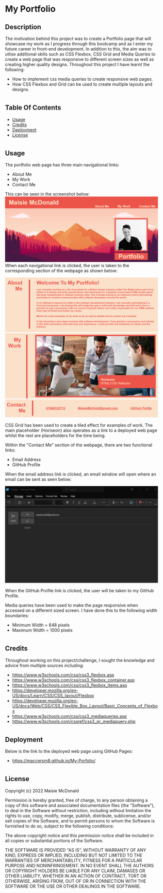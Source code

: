 # My Portfolio

## Description
The motivation behind this project was to create a Portfolio page that will showcase my work as I progress through this bootcamp and as I enter my future career in front-end development. In addition to this, the aim was to utlise additional skills such as CSS Flexbox, CSS Grid and Media Queries to create a web page that was responsive to different screen sizes as well as creating higher quality designs. Throughout this project I have learnt the following:
- How to implement css media queries to create responsive web pages.
- How CSS Flexbox and Grid can be used to create multiple layouts and designs.

#

## Table Of Contents
- [Usage](#usage)
- [Credits](#credits)
- [Deployment](#deployment)
- [License](#license)

#

## Usage
The portfolio web page has three main navigational links:
- About Me
- My Work
- Contact Me

This can be seen in the screenshot below:
![alt text](./Read-Me-Imagery/Navigational-Links-Screenshot.png)
When each navigational link is clicked, the user is taken to the corresponding section of the webpage as shown below:

![alt text](./Read-Me-Imagery/About-Me-Screenshot.png)
![alt text](./Read-Me-Imagery/My-Work-Screenshot.png)
![alt text](./Read-Me-Imagery/Contact-Me-Screenshot.png)

CSS Grid has been used to create a tiled effect for examples of work. The main placeholder (Horiseon) also operates as a link to a deployed web page whilst the rest are placeholders for the time being.

Within the "Contact Me" section of the webpage, there are two functional links:
- Email Address
- GitHub Profile

When the email address link is clicked, an email window will open where an email can be sent as seen below:

![alt text](./Read-Me-Imagery/Email-Link-Screenshot.png)

When the GitHub Profile link is clicked, the user will be taken to my GitHub Profile.

Media queries have been used to make the page responsive when accessed on a different sized screen. I have done this to the following width boundaries:
- Minimum Width = 648 pixels
- Maximum Width = 1000 pixels

#

## Credits
Throughout working on this project/challenge, I sought the knowledge and advice from multiple sources including:
- https://www.w3schools.com/css/css3_flexbox.asp
- https://www.w3schools.com/css/css3_flexbox_container.asp
- https://www.w3schools.com/css/css3_flexbox_items.asp
- https://developer.mozilla.org/en-US/docs/Learn/CSS/CSS_layout/Flexbox
- https://developer.mozilla.org/en-US/docs/Web/CSS/CSS_Flexible_Box_Layout/Basic_Concepts_of_Flexbox
- https://www.w3schools.com/css/css3_mediaqueries.asp
- https://www.w3schools.com/cssref/css3_pr_mediaquery.php

#

## Deployment
Below is the link to the deployed web page using GitHub Pages:
- https://maccersm8.github.io/My-Porfolio/

#

## License
Copyright (c) 2022 Maisie McDonald

Permission is hereby granted, free of charge, to any person obtaining a copy
of this software and associated documentation files (the "Software"), to deal
in the Software without restriction, including without limitation the rights
to use, copy, modify, merge, publish, distribute, sublicense, and/or sell
copies of the Software, and to permit persons to whom the Software is
furnished to do so, subject to the following conditions:

The above copyright notice and this permission notice shall be included in all
copies or substantial portions of the Software.

THE SOFTWARE IS PROVIDED "AS IS", WITHOUT WARRANTY OF ANY KIND, EXPRESS OR
IMPLIED, INCLUDING BUT NOT LIMITED TO THE WARRANTIES OF MERCHANTABILITY,
FITNESS FOR A PARTICULAR PURPOSE AND NONINFRINGEMENT. IN NO EVENT SHALL THE
AUTHORS OR COPYRIGHT HOLDERS BE LIABLE FOR ANY CLAIM, DAMAGES OR OTHER
LIABILITY, WHETHER IN AN ACTION OF CONTRACT, TORT OR OTHERWISE, ARISING FROM,
OUT OF OR IN CONNECTION WITH THE SOFTWARE OR THE USE OR OTHER DEALINGS IN THE
SOFTWARE.